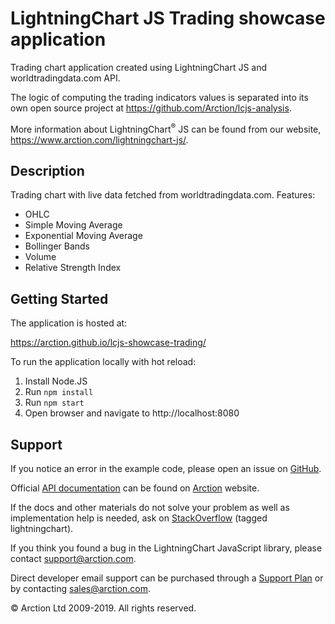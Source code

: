 # LightningChart JS Trading showcase application

Trading chart application created using LightningChart JS and worldtradingdata.com API.

The logic of computing the trading indicators values is separated into its own open source project at https://github.com/Arction/lcjs-analysis.

More information about LightningChart<sup>&#174;</sup> JS can be found from our website, https://www.arction.com/lightningchart-js/.

## Description

Trading chart with live data fetched from worldtradingdata.com. Features:
- OHLC
- Simple Moving Average
- Exponential Moving Average
- Bollinger Bands
- Volume
- Relative Strength Index

## Getting Started

The application is hosted at:

https://arction.github.io/lcjs-showcase-trading/

To run the application locally with hot reload:

1. Install Node.JS
2. Run `npm install`
3. Run `npm start`
4. Open browser and navigate to http://localhost:8080

## Support

If you notice an error in the example code, please open an issue on [GitHub][0].

Official [API documentation][1] can be found on [Arction][2] website.

If the docs and other materials do not solve your problem as well as implementation help is needed, ask on [StackOverflow][3] (tagged lightningchart).

If you think you found a bug in the LightningChart JavaScript library, please contact support@arction.com.

Direct developer email support can be purchased through a [Support Plan][4] or by contacting sales@arction.com.

© Arction Ltd 2009-2019. All rights reserved.

[0]: https://github.com/Arction/lcjs-showcase-trading/issues
[1]: https://www.arction.com/lightningchart-js-api-documentation
[2]: https://www.arction.com
[3]: https://stackoverflow.com/questions/tagged/lightningchart
[4]: https://www.arction.com/support-services/
